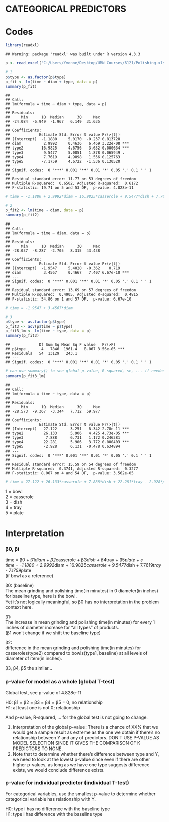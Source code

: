 CATEGORICAL PREDICTORS
================

# Codes

``` r
library(readxl)
```

    ## Warning: package 'readxl' was built under R version 4.3.3

``` r
p <- read_excel('C:/Users/Yvonne/Desktop/UMN Courses/6121/Polishing.xlsx')

# 1
p$type <- as.factor(p$type)
p_fit <- lm(time ~ diam + type, data = p)
summary(p_fit)
```

    ## 
    ## Call:
    ## lm(formula = time ~ diam + type, data = p)
    ## 
    ## Residuals:
    ##     Min      1Q  Median      3Q     Max 
    ## -24.084  -6.949  -1.967   6.149  31.635 
    ## 
    ## Coefficients:
    ##             Estimate Std. Error t value Pr(>|t|)    
    ## (Intercept)  -1.1880     5.0170  -0.237 0.813728    
    ## diam          2.9992     0.4636   6.469 3.22e-08 ***
    ## type2        16.9825     4.6756   3.632 0.000634 ***
    ## type3         9.5477     5.0851   1.878 0.065949 .  
    ## type4         7.7619     4.9898   1.556 0.125763    
    ## type5        -7.1759     4.6722  -1.536 0.130520    
    ## ---
    ## Signif. codes:  0 '***' 0.001 '**' 0.01 '*' 0.05 '.' 0.1 ' ' 1
    ## 
    ## Residual standard error: 11.77 on 53 degrees of freedom
    ## Multiple R-squared:  0.6502, Adjusted R-squared:  0.6172 
    ## F-statistic: 19.71 on 5 and 53 DF,  p-value: 4.828e-11

``` r
# time = -1.1880 + 2.9992*diam + 16.9825*casserole + 9.5477*dish + 7.7619*tray - 7.1759*plate

# 2
p_fit2 <- lm(time ~ diam, data = p)
summary(p_fit2)
```

    ## 
    ## Call:
    ## lm(formula = time ~ diam, data = p)
    ## 
    ## Residuals:
    ##     Min      1Q  Median      3Q     Max 
    ## -28.037  -8.287  -2.705   8.315  43.438 
    ## 
    ## Coefficients:
    ##             Estimate Std. Error t value Pr(>|t|)    
    ## (Intercept)  -1.9547     5.4020  -0.362    0.719    
    ## diam          3.4567     0.4667   7.407 6.67e-10 ***
    ## ---
    ## Signif. codes:  0 '***' 0.001 '**' 0.01 '*' 0.05 '.' 0.1 ' ' 1
    ## 
    ## Residual standard error: 13.69 on 57 degrees of freedom
    ## Multiple R-squared:  0.4905, Adjusted R-squared:  0.4815 
    ## F-statistic: 54.86 on 1 and 57 DF,  p-value: 6.67e-10

``` r
# time = -1.9547 + 3.4567*diam

# 3 
p$type <- as.factor(p$type)
p_fit3 <- aov(p$time ~ p$type)
p_fit3_lm <- lm(time ~ type, data = p)
summary(p_fit3)
```

    ##             Df Sum Sq Mean Sq F value   Pr(>F)    
    ## p$type       4   7846  1961.4   8.067 3.56e-05 ***
    ## Residuals   54  13129   243.1                     
    ## ---
    ## Signif. codes:  0 '***' 0.001 '**' 0.01 '*' 0.05 '.' 0.1 ' ' 1

``` r
# can use summary() to see global p-value, R-squared, se, ... if needed
summary(p_fit3_lm) 
```

    ## 
    ## Call:
    ## lm(formula = time ~ type, data = p)
    ## 
    ## Residuals:
    ##     Min      1Q  Median      3Q     Max 
    ## -28.573  -9.367  -3.344   7.712  59.977 
    ## 
    ## Coefficients:
    ##             Estimate Std. Error t value Pr(>|t|)    
    ## (Intercept)   27.122      3.251   8.342 2.78e-11 ***
    ## type2         26.133      5.906   4.425 4.73e-05 ***
    ## type3          7.888      6.731   1.172 0.246381    
    ## type4         22.281      5.906   3.772 0.000403 ***
    ## type5         -2.928      6.131  -0.478 0.634894    
    ## ---
    ## Signif. codes:  0 '***' 0.001 '**' 0.01 '*' 0.05 '.' 0.1 ' ' 1
    ## 
    ## Residual standard error: 15.59 on 54 degrees of freedom
    ## Multiple R-squared:  0.3741, Adjusted R-squared:  0.3277 
    ## F-statistic: 8.067 on 4 and 54 DF,  p-value: 3.562e-05

``` r
# time = 27.122 + 26.133*casserole + 7.888*dish + 22.281*tray - 2.928*plate
```

1 = bowl  
2 = casserole  
3 = dish  
4 = tray  
5 = plate

# Interpretation

### β0, βi

time = β0 + β1*diam + β2*casserole + β3*dish + β4*tray + β5*plate + ε  
time = -1.1880 + 2.9992*diam + 16.9825*casserole + 9.5477*dish +
7.7619*tray - 7.1759*plate  
(if bowl as a reference)

β0: (baseline)  
The mean grinding and polishing time(in minutes) in 0 diameter(in
inches) for baseline type, here is the bowl.  
Yet it’s not logically meaningful, so β0 has no interpretation in the
problem context here.

β1:  
The increase in mean grinding and polishing time(in minutes) for every 1
inches of diameter increase for “all types” of products.  
(β1 won’t change if we shift the baseline type)

β2:  
difference in the mean grinding and polishing time(in minutes) for
casseroles(type2) compared to bowls(type1, baseline) at all levels of
diameter of item(in inches).

β3, β4, β5 the similar…

### p-value for model as a whole (global T-test)

Global test, see p-value of 4.828e-11

H0: β1 = β2 = β3 = β4 = β5 = 0; no relationship  
H1: at least one is not 0; relationship

And p-value, R-squared, … for the global test is not going to change.

1.  Interpretation of the global p-value: There is a chance of XX% that
    we would get a sample result as extreme as the one we obtain if
    there’s no relationship between Y and any of predictors. DON’T USE
    P-VALUE AS MODEL SELECTION SINCE IT GIVES THE COMPARISON OF K
    PREDICTORS TO NONE.  
2.  Note that to determine whether there’s difference between type and
    Y, we need to look at the lowest p-value since even if there are
    other higher p-values, as long as we have one type suggests
    difference exists, we would conclude difference exists.

### p-value for individual predictor (individual T-test)

For categorical variables, use the smallest p-value to determine whether
categorical variable has relationship with Y.

H0: type i has no difference with the baseline type  
H1: type i has difference with the baseline type
